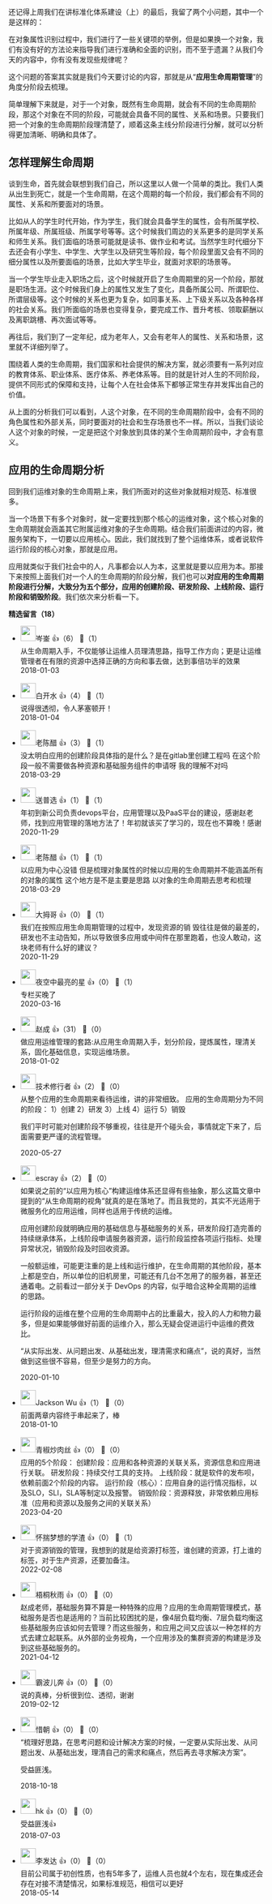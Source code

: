 还记得上周我们在讲标准化体系建设（上）的最后，我留了两个小问题，其中一个是这样的：

在对象属性识别过程中，我们进行了一些关键项的举例，但是如果换一个对象，我们有没有好的方法论来指导我们进行准确和全面的识别，而不至于遗漏？从我们今天的内容中，你有没有发现些规律呢？

这个问题的答案其实就是我们今天要讨论的内容，那就是从“**应用生命周期管理**”的角度分阶段去梳理。

简单理解下来就是，对于一个对象，既然有生命周期，就会有不同的生命周期阶段，那这个对象在不同的阶段，可能就会具备不同的属性、关系和场景。只要我们把一个对象的生命周期阶段理清楚了，顺着这条主线分阶段进行分解，就可以分析得更加清晰、明确和具体了。

## 怎样理解生命周期

谈到生命，首先就会联想到我们自己，所以这里以人做一个简单的类比。我们人类从出生到死亡，就是一个生命周期，在这个周期的每一个阶段，我们都会有不同的属性、关系和所要面对的场景。

比如从人的学生时代开始，作为学生，我们就会具备学生的属性，会有所属学校、所属年级、所属班级、所属学号等等。这个时候我们周边的关系更多的是同学关系和师生关系。我们面临的场景可能就是读书、做作业和考试。当然学生时代细分下去还会有小学生、中学生、大学生以及研究生等阶段，每个阶段里面又会有不同的细分属性以及所要面临的场景，比如大学生毕业，就面对求职的场景等。

当一个学生毕业走入职场之后，这个时候就开启了生命周期里的另一个阶段，那就是职场生涯。这个时候我们身上的属性又发生了变化，具备所属公司、所谓职位、所谓层级等。这个时候的关系也更为复杂，如同事关系、上下级关系以及各种各样的社会关系。我们所面临的场景也变得复杂，要完成工作、晋升考核、领取薪酬以及离职跳槽、再次面试等等。

再往后，我们到了一定年纪，成为老年人，又会有老年人的属性、关系和场景，这里就不详细列举了。

围绕着人类的生命周期，我们国家和社会提供的解决方案，就必须要有一系列对应的教育体系、职业体系、医疗体系、养老体系等。目的就是针对人生的不同阶段，提供不同形式的保障和支持，让每个人在社会体系下都够正常生存并发挥出自己的价值。

从上面的分析我们可以看到，人这个对象，在不同的生命周期阶段中，会有不同的角色属性和外部关系，同时要面对的社会和生存场景也不一样。所以，当我们谈论人这个对象的时候，一定是把这个对象放到具体的某个生命周期阶段中，才会有意义。

## 应用的生命周期分析

回到我们运维对象的生命周期上来，我们所面对的这些对象就相对规范、标准很多。

当一个场景下有多个对象时，就一定要找到那个核心的运维对象，这个核心对象的生命周期就会涵盖其它附属运维对象的子生命周期。结合我们前面讲过的内容，微服务架构下，一切要以应用核心。因此，我们就找到了整个运维体系，或者说软件运行阶段的核心对象，那就是应用。

应用就类似于我们社会中的人，凡事都会以人为本，这里就是要以应用为本。那接下来按照上面我们对一个人的生命周期的阶段分解，我们也可以**对应用的生命周期阶段进行分解，大致分为五个部分，应用的创建阶段、研发阶段、上线阶段、运行阶段和销毁阶段**。我们依次来分析看一下。
<div><strong>精选留言（18）</strong></div><ul>
<li><img src="https://static001.geekbang.org/account/avatar/00/0f/c3/92/9df49838.jpg" width="30px"><span>岑崟</span> 👍（6） 💬（1）<div>从生命周期入手，不仅能够让运维人员理清思路，指导工作方向；更是让运维管理者在有限的资源中选择正确的方向和事去做，达到事倍功半的效果</div>2018-01-03</li><br/><li><img src="https://static001.geekbang.org/account/avatar/00/0f/c6/83/59641b08.jpg" width="30px"><span>白开水</span> 👍（4） 💬（1）<div>说得很透彻，令人茅塞顿开！</div>2018-01-04</li><br/><li><img src="https://static001.geekbang.org/account/avatar/00/0f/c3/d8/c1726913.jpg" width="30px"><span>老陈醋</span> 👍（3） 💬（1）<div>没太明白应用的创建阶段具体指的是什么？是在gitlab里创建工程吗 在这个阶段一般不需要做各种资源和基础服务组件的申请呀 我的理解不对吗</div>2018-03-29</li><br/><li><img src="https://static001.geekbang.org/account/avatar/00/12/a0/a7/db7a7c50.jpg" width="30px"><span>送普选</span> 👍（1） 💬（1）<div>年初到新公司负责devops平台，应用管理以及PaaS平台的建设，感谢赵老师，找到应用管理的落地方法了！年初就该买了学习的，现在也不算晚！感谢</div>2020-11-29</li><br/><li><img src="https://static001.geekbang.org/account/avatar/00/0f/c3/d8/c1726913.jpg" width="30px"><span>老陈醋</span> 👍（1） 💬（1）<div>以应用为中心没错 但是梳理对象属性的时候以应用的生命周期并不能涵盖所有的对象的属性 这个地方是不是主要是思路 以对象的生命周期去思考和梳理</div>2018-03-29</li><br/><li><img src="https://static001.geekbang.org/account/avatar/00/11/b9/0b/cdf98d11.jpg" width="30px"><span>大拇哥</span> 👍（0） 💬（1）<div>我们在按照应用生命周期管理的过程中，发现资源的销 毁往往是做的最差的，研发也不主动告知，所以导致很多应用或中间件在那里跑着，也没人敢动，这块老师有什么好的建议？</div>2020-11-29</li><br/><li><img src="https://static001.geekbang.org/account/avatar/00/13/57/6e/b6795c44.jpg" width="30px"><span>夜空中最亮的星</span> 👍（0） 💬（1）<div>专栏买晚了</div>2020-03-16</li><br/><li><img src="https://static001.geekbang.org/account/avatar/00/0f/47/a4/6076bd5f.jpg" width="30px"><span>赵成</span> 👍（31） 💬（0）<div>做应用运维管理的套路:从应用生命周期入手，划分阶段，提炼属性，理清关系，固化基础信息，实现运维场景。</div>2018-01-02</li><br/><li><img src="https://static001.geekbang.org/account/avatar/00/0f/75/9b/611e74ab.jpg" width="30px"><span>技术修行者</span> 👍（2） 💬（0）<div>从整个应用的生命周期来看待运维，讲的非常细致。
应用的生命周期分为不同的阶段：
1）创建
2）研发
3）上线
4）运行
5）销毁

我们平时可能对创建阶段不够重视，往往是开个碰头会，事情就定下来了，后面需要更严谨的流程管理。</div>2020-05-27</li><br/><li><img src="https://static001.geekbang.org/account/avatar/00/0f/92/6d/becd841a.jpg" width="30px"><span>escray</span> 👍（2） 💬（0）<div>如果说之前的“以应用为核心”构建运维体系还显得有些抽象，那么这篇文章中提到的“从生命周期的视角”就真的是在落地了。而且我觉的，其实不光适用于微服务化的应用运维，同样也适用于传统的运维。

应用创建阶段就明确应用的基础信息与基础服务的关系，研发阶段打造完善的持续继承体系，上线阶段申请服务器资源，运行阶段监控各项运行指标、处理异常状况，销毁阶段及时回收资源。

一般额运维，可能更注重的是上线和运行维护，在生命周期的其他阶段，基本上都是空白，所以单位的旧机房里，可能还有几台不怎用了的服务器，甚至还通着电。之前看过一部分关于 DevOps 的内容，似乎暗合这种全周期的运维的思路。

运行阶段的运维在整个应用的生命周期中占的比重最大，投入的人力和物力最多，但是如果能够做好前面的运维介入，那么无疑会促进运行中运维的费效比。

“从实际出发、从问题出发、从基础出发，理清需求和痛点”，说的真好，当然做到这些很不容易，但至少是努力的方向。</div>2020-01-10</li><br/><li><img src="https://static001.geekbang.org/account/avatar/00/0f/e7/40/e592d386.jpg" width="30px"><span>Jackson Wu</span> 👍（1） 💬（0）<div>前面两章内容终于串起来了，棒</div>2018-01-10</li><br/><li><img src="https://static001.geekbang.org/account/avatar/00/20/b7/c5/83953005.jpg" width="30px"><span>青椒炒肉丝</span> 👍（0） 💬（0）<div>应用的5个阶段：
创建阶段：应用和各种资源的关联关系，资源信息和应用进行关联。
研发阶段：持续交付工具的支持。
上线阶段：就是软件的发布呗，依赖前面2个阶段的内容。
运行阶段（核心）：应用自身的运行情况指标，以及SLO，SLI，SLA等制定以及报警。
销毁阶段：资源释放，非常依赖应用标准（应用和资源以及服务之间的关联关系）</div>2023-04-20</li><br/><li><img src="https://static001.geekbang.org/account/avatar/00/1d/3f/0d/1e8dbb2c.jpg" width="30px"><span>怀揣梦想的学渣</span> 👍（0） 💬（1）<div>对于资源销毁的管理，我想到的就是给资源打标签，谁创建的资源，打上谁的标签，对于生产资源，还要加备注。</div>2022-02-08</li><br/><li><img src="https://static001.geekbang.org/account/avatar/00/11/e3/8a/ed8d1b63.jpg" width="30px"><span>梧桐秋雨</span> 👍（0） 💬（0）<div>赵成老师，基础服务算不算是一种特殊的应用？应用的生命周期管理模式，基础服务是否也是适用的？当前比较困扰的是，像4层负载均衡、7层负载均衡这些基础服务应该如何去管理？而这些服务，和应用之间又应该以一种怎样的方式去建立起联系。从外部的业务视角，一个应用涉及的集群资源的构建是涉及到这些基础服务的。</div>2021-04-12</li><br/><li><img src="https://static001.geekbang.org/account/avatar/00/0f/cc/32/d9dbf4e7.jpg" width="30px"><span>霸波儿奔</span> 👍（0） 💬（0）<div>说的真棒，分析很到位、透彻，谢谢</div>2019-02-12</li><br/><li><img src="https://static001.geekbang.org/account/avatar/00/12/9d/5a/f7a24904.jpg" width="30px"><span>惜朝</span> 👍（0） 💬（0）<div>“梳理好思路，在思考问题和设计解决方案的时候，一定要从实际出发、从问题出发、从基础出发，理清自己的需求和痛点，然后再去寻求解决方案”。 

受益匪浅。</div>2018-10-18</li><br/><li><img src="https://static001.geekbang.org/account/avatar/00/10/22/61/580bb3c3.jpg" width="30px"><span>hk</span> 👍（0） 💬（0）<div>受益匪浅👍</div>2018-07-03</li><br/><li><img src="https://static001.geekbang.org/account/avatar/00/10/d0/97/a84b0fbf.jpg" width="30px"><span>李发达</span> 👍（0） 💬（0）<div>目前公司属于初创性质，也有5年多了，运维人员也就4个左右，现在集成还会存在对接不清楚情况，如果标准规范，相信可以更好</div>2018-05-14</li><br/>
</ul>